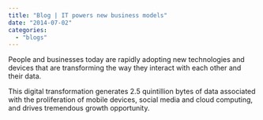 ```yaml
---
title: "Blog | IT powers new business models"
date: "2014-07-02"
categories: 
  - "blogs"
---
```


People and businesses today are rapidly adopting new technologies and devices that are transforming the way they interact with each other and their data.

This digital transformation generates 2.5 quintillion bytes of data associated with the proliferation of mobile devices, social media and cloud computing, and drives tremendous growth opportunity.
